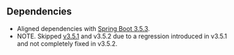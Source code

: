 ## Dependencies

* Aligned dependencies with [Spring Boot 3.5.3](https://github.com/spring-projects/spring-boot/releases/tag/v3.5.3).
* NOTE. Skipped [v3.5.1](https://spring.io/blog/2025/06/19/spring-boot-3-5-1-available-now) and v3.5.2 due to a regression introduced in v3.5.1
  and not completely fixed in v3.5.2.
